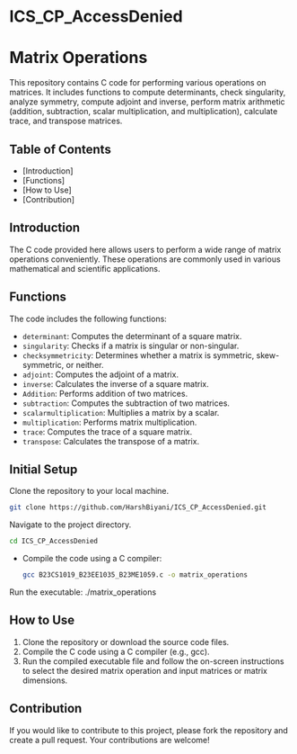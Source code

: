 # ICS_CP_AccessDenied
# Matrix Operations

This repository contains C code for performing various operations on matrices. It includes functions to compute determinants, check singularity, analyze symmetry, compute adjoint and inverse, perform matrix arithmetic (addition, subtraction, scalar multiplication, and multiplication), calculate trace, and transpose matrices.

## Table of Contents
- [Introduction]
- [Functions]
- [How to Use]
- [Contribution]


## Introduction
The C code provided here allows users to perform a wide range of matrix operations conveniently. These operations are commonly used in various mathematical and scientific applications.

## Functions
The code includes the following functions:
- `determinant`: Computes the determinant of a square matrix.
- `singularity`: Checks if a matrix is singular or non-singular.
- `checksymmetricity`: Determines whether a matrix is symmetric, skew-symmetric, or neither.
- `adjoint`: Computes the adjoint of a matrix.
- `inverse`: Calculates the inverse of a square matrix.
- `Addition`: Performs addition of two matrices.
- `subtraction`: Computes the subtraction of two matrices.
- `scalarmultiplication`: Multiplies a matrix by a scalar.
- `multiplication`: Performs matrix multiplication.
- `trace`: Computes the trace of a square matrix.
- `transpose`: Calculates the transpose of a matrix.
## Initial Setup
Clone the repository to your local machine.
```bash
git clone https://github.com/HarshBiyani/ICS_CP_AccessDenied.git
```
Navigate to the project directory.
```bash
cd ICS_CP_AccessDenied
```
- Compile the code using a C compiler:
  ```bash
  gcc B23CS1019_B23EE1035_B23ME1059.c -o matrix_operations
Run the executable:
./matrix_operations

## How to Use
1. Clone the repository or download the source code files.
2. Compile the C code using a C compiler (e.g., gcc).
3. Run the compiled executable file and follow the on-screen instructions to select the desired matrix operation and input matrices or matrix dimensions.


## Contribution
If you would like to contribute to this project, please fork the repository and create a pull request. Your contributions are welcome!
